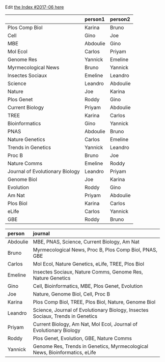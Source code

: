 Edit [the Index #2017-06 here](https://docs.google.com/document/d/1pt8sEByKJ22p3NG38rQff9yY9hA0VPEjXbb7xuivd-U/edit?usp=sharing)

|                                |person1  |person2  |
|:-------------------------------|:--------|:--------|
|Plos Comp Biol                  |Karina   |Bruno    |
|Cell                            |Gino     |Joe      |
|MBE                             |Abdoulie |Gino     |
|Mol Ecol                        |Carlos   |Priyam   |
|Genome Res                      |Yannick  |Emeline  |
|Myrmecological News             |Bruno    |Yannick  |
|Insectes Sociaux                |Emeline  |Leandro  |
|Science                         |Leandro  |Abdoulie |
|Nature                          |Joe      |Karina   |
|Plos Genet                      |Roddy    |Gino     |
|Current Biology                 |Priyam   |Abdoulie |
|TREE                            |Karina   |Carlos   |
|Bioinformatics                  |Gino     |Yannick  |
|PNAS                            |Abdoulie |Bruno    |
|Nature Genetics                 |Carlos   |Emeline  |
|Trends in Genetics              |Yannick  |Leandro  |
|Proc B                          |Bruno    |Joe      |
|Nature Comms                    |Emeline  |Roddy    |
|Journal of Evolutionary Biology |Leandro  |Priyam   |
|Genome Biol                     |Joe      |Karina   |
|Evolution                       |Roddy    |Gino     |
|Am Nat                          |Priyam   |Abdoulie |
|Plos Biol                       |Karina   |Carlos   |
|eLife                           |Carlos   |Yannick  |
|GBE                             |Roddy    |Bruno    |




|person   |journal                                                                        |
|:--------|:------------------------------------------------------------------------------|
|Abdoulie |MBE, PNAS, Science, Current Biology, Am Nat                                    |
|Bruno    |Myrmecological News, Proc B, Plos Comp Biol, PNAS, GBE                         |
|Carlos   |Mol Ecol, Nature Genetics, eLife, TREE, Plos Biol                              |
|Emeline  |Insectes Sociaux, Nature Comms, Genome Res, Nature Genetics                    |
|Gino     |Cell, Bioinformatics, MBE, Plos Genet, Evolution                               |
|Joe      |Nature, Genome Biol, Cell, Proc B                                              |
|Karina   |Plos Comp Biol, TREE, Plos Biol, Nature, Genome Biol                           |
|Leandro  |Science, Journal of Evolutionary Biology, Insectes Sociaux, Trends in Genetics |
|Priyam   |Current Biology, Am Nat, Mol Ecol, Journal of Evolutionary Biology             |
|Roddy    |Plos Genet, Evolution, GBE, Nature Comms                                       |
|Yannick  |Genome Res, Trends in Genetics, Myrmecological News, Bioinformatics, eLife     |
